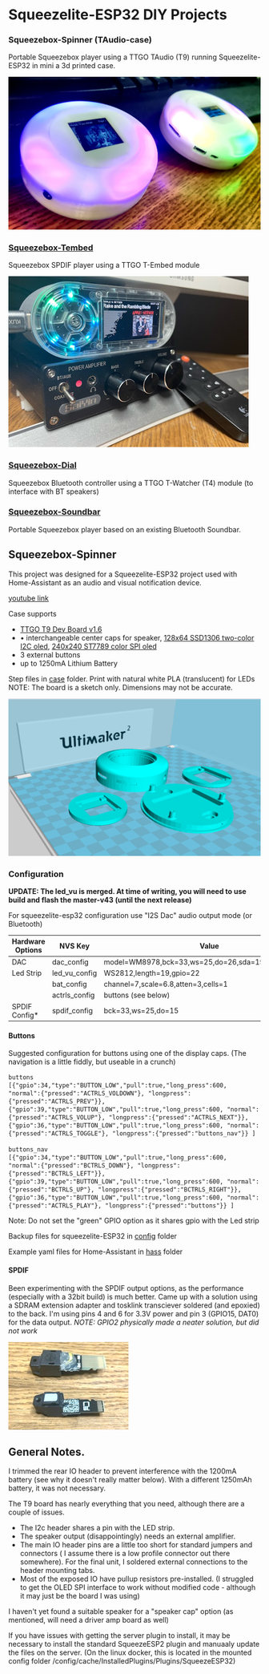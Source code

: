 # Squeezelite-ESP32 DIY Projects

### Squeezebox-Spinner (TAudio-case) 
Portable Squeezebox player using a TTGO TAudio (T9) running Squeezelite-ESP32 in mini a 3d printed case.

![Case Model](taudio-case.jpg)

### [Squeezebox-Tembed](/tembed)
Squeezebox SPDIF player using a TTGO T-Embed module

![Tembed](tembed/tembed1.jpg)

### [Squeezebox-Dial](/twatcher-dial)
Squeezebox Bluetooth controller using a TTGO T-Watcher (T4) module (to interface with BT speakers)

### [Squeezebox-Soundbar](/bluetooth-soundbar)
Portable Squeezebox player based on an existing Bluetooth Soundbar.

## Squeezebox-Spinner
This project was designed for a Squeezelite-ESP32 project used with Home-Assistant as an audio and visual notification device.

[youtube link](https://youtu.be/1PFEcQugR4s)

Case supports
- [TTGO T9 Dev Board v1.6](http://www.lilygo.cn/prod_view.aspx?TypeId=50063&Id=1171&FId=t3:50063:3)
- •	interchangeable center caps for speaker, [128x64 SSD1306 two-color I2C oled](https://www.amazon.com/gp/product/B072Q2X2LL), [240x240 ST7789 color SPI oled](https://www.amazon.com/gp/product/B08FB77YY2)
- 3 external buttons
- up to 1250mA Lithium Battery

Step files in [case](case/) folder.  Print with natural white PLA (translucent) for LEDs
NOTE:  The board is a sketch only.  Dimensions may not be accurate.

![Case Model](case/t_player.png)

### Configuration
**UPDATE:  The led_vu is merged.  At time of writing, you will need to use build and flash the master-v43 (until the next release)**

For squeezelite-esp32 configuration use "I2S Dac" audio output mode (or Bluetooth)

| Hardware Options | NVS Key | Value |
|----------------------|-------------|-------------------------------------------------------------------|
| DAC | dac_config | model=WM8978,bck=33,ws=25,do=26,sda=19,scl=18,i2c=26 |
| Led Strip | led_vu_config | WS2812,length=19,gpio=22 |
| | bat_config | channel=7,scale=6.8,atten=3,cells=1 |
| | actrls_config | buttons (see below) |
| SPDIF Config* | spdif_config | bck=33,ws=25,do=15 |

#### Buttons
Suggested configuration for buttons using one of the display caps.  (The navigation is a little fiddly, but useable in a crunch)
```
buttons 
[{"gpio":34,"type":"BUTTON_LOW","pull":true,"long_press":600, "normal":{"pressed":"ACTRLS_VOLDOWN"}, "longpress":{"pressed":"ACTRLS_PREV"}},  {"gpio":39,"type":"BUTTON_LOW","pull":true,"long_press":600, "normal":{"pressed":"ACTRLS_VOLUP"}, "longpress":{"pressed":"ACTRLS_NEXT"}},  {"gpio":36,"type":"BUTTON_LOW","pull":true,"long_press":600, "normal":{"pressed":"ACTRLS_TOGGLE"}, "longpress":{"pressed":"buttons_nav"}} ]

buttons_nav
[{"gpio":34,"type":"BUTTON_LOW","pull":true,"long_press":600, "normal":{"pressed":"BCTRLS_DOWN"}, "longpress":{"pressed":"BCTRLS_LEFT"}},  {"gpio":39,"type":"BUTTON_LOW","pull":true,"long_press":600, "normal":{"pressed":"BCTRLS_UP"}, "longpress":{"pressed":"BCTRLS_RIGHT"}},  {"gpio":36,"type":"BUTTON_LOW","pull":true,"long_press":600, "normal":{"pressed":"ACTRLS_PLAY"}, "longpress":{"pressed":"buttons"}} ]
```
Note: Do not set the "green" GPIO option as it shares gpio with the Led strip

Backup files for squeezelite-ESP32 in [config](config/) folder

Example yaml files for Home-Assistant in [hass](hass/) folder

#### SPDIF
Been experimenting with the SPDIF output options, as the performance (especially with a 32bit build) is much better.  Came up with a solution using a SDRAM extension adapter and tosklink transciever soldered (and epoxied) to the back.  I'm using pins 4 and 6 for 3.3V power and pin 3 (GPIO15, DAT0) for the data output. _NOTE: GPIO2 physically made a neater solution, but did not work_

![SPDIF-SD](toslink.png)

## General Notes.
I trimmed the rear IO header to prevent interference with the 1200mA battery (see why it doesn't really matter below).  With a different 1250mAh battery, it was not necessary. 

The T9 board has nearly everything that you need, although there are a couple of issues.
- The I2c header shares a pin with the LED strip.
- The speaker output (disappointingly) needs an external amplifier.    
-  The main IO header pins are a little too short for standard jumpers and connectors ( I assume there is a low profile connector out there somewhere). For the final unit, I soldered  external connections to the header mounting tabs.
-  Most of the exposed IO have pullup resistors pre-installed. (I struggled to get the OLED SPI interface to work without modified code - although it may just be the board I was using)

I haven't yet found a suitable speaker for a "speaker cap" option (as mentioned, will need a driver amp board as well)

If you have issues with getting the server plugin to install, it may be necessary to install the standard SqueezeESP2 plugin and manuaaly update the files on the server.  (On the linux docker, this is located in the mounted config folder /config/cache/InstalledPlugins/Plugins/SqueezeESP32)

